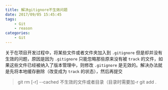 ```yaml
---
title: 解决gitignore不生效问题
date: 2017/09/05 15:45:45
tags: 
	- Git
	- reason
categories: 
	- Git
---
```


关于在项目开发过程中，将某些文件或者文件夹加入到 `.gitignore` 但是却并没有生效的问题，原因是因为 `.gitignore` 只能忽略那些原来没有被 `track` 的文件，如果这些文件已经被纳入了版本管理中，则修改 `.gitignore` 是无效的。解决办法就是先将本地缓存删除（改变成为 `track` 的状态），然后再提交

> git rm [-r] --cached 不生效的文件或者目录（目录时需要加-r
> git add .

